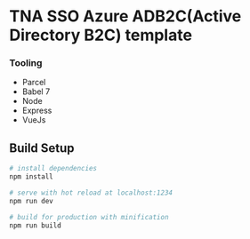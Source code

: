 # TNA SSO Azure ADB2C(Active Directory B2C) template

### Tooling
* Parcel
* Babel 7
* Node
* Express
* VueJs

## Build Setup

``` bash
# install dependencies
npm install

# serve with hot reload at localhost:1234
npm run dev

# build for production with minification
npm run build
```